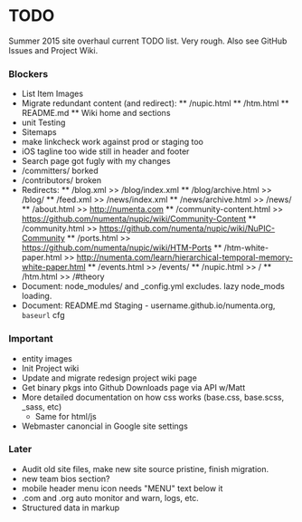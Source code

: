 # TODO

Summer 2015 site overhaul current TODO list. Very rough. Also see GitHub Issues
and Project Wiki.

### Blockers

* List Item Images
* Migrate redundant content (and redirect):
** /nupic.html
** /htm.html
** README.md
** Wiki home and sections
* unit Testing
* Sitemaps
* make linkcheck work against prod or staging too
* iOS tagline too wide still in header and footer
* Search page got fugly with my changes
* /committers/ borked
* /contributors/ broken
* Redirects:
** /blog.xml >> /blog/index.xml
** /blog/archive.html >> /blog/
** /feed.xml >> /news/index.xml
** /news/archive.html >> /news/
** /about.html >> http://numenta.com
** /community-content.html >> https://github.com/numenta/nupic/wiki/Community-Content
** /community.html >> https://github.com/numenta/nupic/wiki/NuPIC-Community
** /ports.html >> https://github.com/numenta/nupic/wiki/HTM-Ports
** /htm-white-paper.html >> http://numenta.com/learn/hierarchical-temporal-memory-white-paper.html
** /events.html >> /events/
** /nupic.html >> /
** /htm.html >> /#theory
* Document: node_modules/ and _config.yml excludes. lazy node_mods loading.
* Document: README.md Staging - username.github.io/numenta.org, `baseurl` cfg

### Important

* entity images
* Init Project wiki
* Update and migrate redesign project wiki page
* Get binary pkgs into Github Downloads page via API w/Matt
* More detailed documentation on how css works (base.css, base.scss, _sass, etc)
  * Same for html/js
* Webmaster canoncial in Google site settings

### Later

* Audit old site files, make new site source pristine, finish migration.
* new team bios section?
* mobile header menu icon needs "MENU" text below it
* .com and .org auto monitor and warn, logs, etc.
* Structured data in markup
